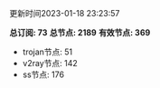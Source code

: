 更新时间2023-01-18 23:23:57

**总订阅: 73**
**总节点: 2189**
**有效节点: 369**
- trojan节点: 51
- v2ray节点: 142
- ss节点: 176
